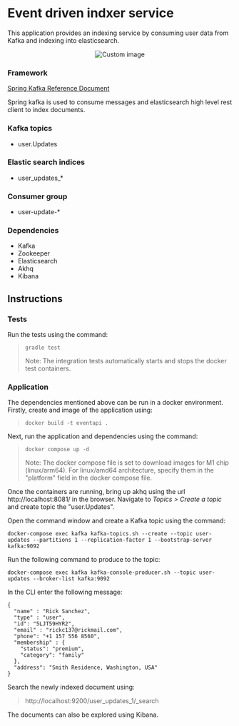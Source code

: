 # Event driven indxer service

This application provides an indexing service by consuming user data from Kafka
and indexing into elasticsearch. 

<p align="center">
<img src="https://user-images.githubusercontent.com/31853241/218024512-b5e11029-e07c-4a04-a474-c4de454fba39.png" alt="Custom image"/>
</p>

### Framework

[Spring Kafka Reference Document](https://docs.spring.io/spring-kafka/reference/html/)

Spring kafka is used to consume messages and elasticsearch high level
rest client to index documents.

### Kafka topics

- user.Updates

### Elastic search indices

- user_updates_*

### Consumer group

- user-update-*

### Dependencies 

- Kafka
- Zookeeper
- Elasticsearch
- Akhq
- Kibana

## Instructions

### Tests
Run the tests using the command:

> `gradle test`
>
> Note: The integration tests automatically starts and
> stops the docker test containers.

### Application

The dependencies mentioned above can be run in a docker environment. Firstly,
create and image of the application using:

>`docker build -t eventapi .`

Next, run the application and dependencies using the command:

>`docker compose up -d`
>
> Note: The docker compose file is set to download images for M1 chip
>  (linux/arm64). For linux/amd64 architecture, specify them in the "platform"
> field in the docker compose file.

Once the containers are running, bring up akhq using the url
http://localhost:8081/ in the browser. Navigate to _Topics > Create a topic_
and create topic the "user.Updates".

Open the command window and create a Kafka topic using the command:

```
docker-compose exec kafka kafka-topics.sh --create --topic user-updates --partitions 1 --replication-factor 1 --bootstrap-server kafka:9092
```

Run the following command to produce to the topic:

```
docker-compose exec kafka kafka-console-producer.sh --topic user-updates --broker-list kafka:9092
```

In the CLI enter the following message:

```
{
  "name" : "Rick Sanchez",
  "type" : "user",
  "id": "5LJT59HYR2",
  "email" : "rickc137@rickmail.com",
  "phone": "+1 157 556 8560",
  "membership" : {
    "status": "premium",
    "category": "family"
  },
  "address": "Smith Residence, Washington, USA"
}
```
Search the newly indexed document using:

> http://localhost:9200/user_updates_1/_search

The documents can also be explored using Kibana.








